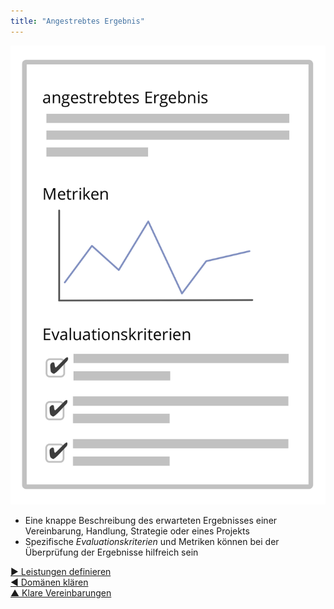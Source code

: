 ```yaml
---
title: "Angestrebtes Ergebnis"
---
```



![right,fit](img/templates/outcome-and-criteria.png)

- Eine knappe Beschreibung des erwarteten Ergebnisses einer Vereinbarung, Handlung, Strategie oder eines Projekts
- Spezifische *Evaluationskriterien* und Metriken können bei der Überprüfung der Ergebnisse hilfreich sein

[&#9654; Leistungen definieren](describe-deliverables.html)<br/>[&#9664; Domänen klären](clarify-domains.html)<br/>[&#9650; Klare Vereinbarungen](defining-agreements.html)

